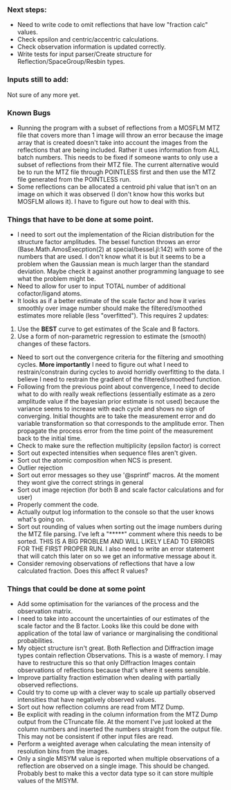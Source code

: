### Next steps:

-   Need to write code to omit reflections that have low "fraction calc" values.
-   Check epsilon and centric/accentric calculations.
-   Check observation information is updated correctly.
-	Write tests for input parser/Create structure for Reflection/SpaceGroup/Resbin types.

### Inputs still to add:

Not sure of any more yet.

### Known Bugs

-	Running the program with a subset of reflections from a MOSFLM MTZ file that covers more than 1 image will throw an error because the image array that is created doesn't take into account the images from the reflections that are being included. Rather it uses information from ALL batch numbers. This needs to be fixed if someone wants to only use a subset of reflections from their MTZ file. The current alternative would be to run the MTZ file through POINTLESS first and then use the MTZ file generated from the POINTLESS run.
-	Some reflections can be allocated a centroid phi value that isn't on an image on which it was observed (I don't know how this works but MOSFLM allows it). I have to figure out how to deal with this.

### Things that have to be done at some point.

- I need to sort out the implementation of the Rician distribution for the structure factor amplitudes. The bessel function throws an error (Base.Math.AmosExecption(2) at special/bessel.jl:142) with some of the numbers that are used. I don't know what it is but it seems to be a problem when the Gaussian mean is much larger than the standard deviation. Maybe check it against another programming language to see what the problem might be.
-   Need to allow for user to input TOTAL number of additional cofactor/ligand atoms.
-   It looks as if a better estimate of the scale factor and how it varies smoothly over image number should make the filtered/smoothed estimates more reliable (less "overfitted"). This requires 2 updates:
 1. Use the **BEST** curve to get estimates of the Scale and B factors.
 2.  Use a form of non-parametric regression to estimate the (smooth) changes of these factors.
-   Need to sort out the convergence criteria for the filtering and smoothing cycles. **More importantly** I need to figure out what I need to restrain/constrain during cycles to avoid horridly overfitting to the data. I believe I need to restrain the gradient of the filtered/smoothed function.
- Following from the previous point about convergence, I need to decide what to do with really weak reflections (essentially estimate as a zero amplitude value if the bayesian prior estimate is not used) because the  variance seems to increase with each cycle and shows no sign of converging. Initial thoughts are to take the measurement error and do variable transformation so that corresponds to the amplitude error. Then propagate the process error from the time point of the measurement back to the initial time.
-	Check to make sure the reflection multiplicity (epsilon factor) is correct
-	Sort out expected intensities when sequence files aren't given.
-	Sort out the atomic composition when NCS is present.
-	Outlier rejection
-	Sort out error messages so they use '@sprintf' macros. At the moment they wont give the correct strings in general
-   Sort out image rejection (for both B and scale factor calculations and for user)
-   Properly comment the code.
-   Actually output log information to the console so that the user knows what's going on.
- Sort out rounding of values when sorting out the image numbers during the MTZ file parsing. I've left a "*****" comment where this needs to be sorted. THIS IS A BIG PROBLEM AND WILL LIKELY LEAD TO ERRORS FOR THE FIRST PROPER RUN. I also need to write an error statement that will catch this later on so we get an informative message about it.
- Consider removing observations of reflections that have a low calculated fraction. Does this affect R values?

### Things that could be done at some point

-   Add some optimisation for the variances of the process and the observation matrix.
-   I need to take into account the uncertainties of our estimates of the scale factor and the B factor. Looks like this could be done with application of the total law of variance or marginalising the conditional probabilities.
-	My object structure isn't great. Both Reflection and Diffraction image types contain reflection Observations. This is a waste of memory. I may have to restructure this so that only Diffraction Images contain observations of reflections because that's where it seems sensible.
-	Improve partiality fraction estimation when dealing with partially observed reflections.
-	Could try to come up with a clever way to scale up partially observed intensities that have negatively observed values.
-	Sort out how reflection columns are read from MTZ Dump.
-	Be explicit with reading in the column information from the MTZ Dump output from the CTruncate file. At the moment I've just looked at the column numbers and inserted the numbers straight from the output file. This may not be consistent if other input files are read.
-   Perform a weighted average when calculating the mean intensity of resolution bins from the images.
- Only a single MISYM value is reported when multiple observations of a reflection are observed on a single image. This should be changed. Probably best to make this a vector data type so it can store multiple values of the MISYM.
